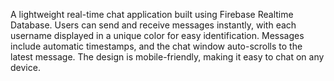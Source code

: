 A lightweight real-time chat application built using Firebase Realtime Database.
Users can send and receive messages instantly, with each username displayed in a unique color for easy identification.
Messages include automatic timestamps, and the chat window auto-scrolls to the latest message.
The design is mobile-friendly, making it easy to chat on any device.
